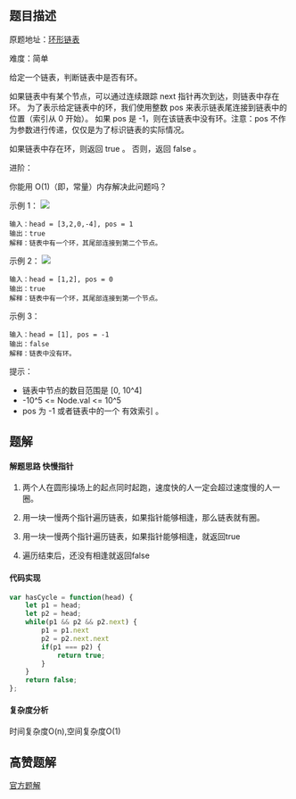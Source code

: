 ## 题目描述

原题地址：[环形链表](https://leetcode-cn.com/problems/linked-list-cycle/)

难度：简单

给定一个链表，判断链表中是否有环。

如果链表中有某个节点，可以通过连续跟踪 next 指针再次到达，则链表中存在环。 为了表示给定链表中的环，我们使用整数 pos 来表示链表尾连接到链表中的位置（索引从 0 开始）。 如果 pos 是 -1，则在该链表中没有环。注意：pos 不作为参数进行传递，仅仅是为了标识链表的实际情况。

如果链表中存在环，则返回 true 。 否则，返回 false 。

进阶：

你能用 O(1)（即，常量）内存解决此问题吗？

示例 1：
![](./img/circularlinkedlist.png)
```
输入：head = [3,2,0,-4], pos = 1
输出：true
解释：链表中有一个环，其尾部连接到第二个节点。
```

示例 2：
![](./img/circularlinkedlist_test2.png)
```
输入：head = [1,2], pos = 0
输出：true
解释：链表中有一个环，其尾部连接到第一个节点。
```

示例 3：
```
输入：head = [1], pos = -1
输出：false
解释：链表中没有环。
```

提示：
- 链表中节点的数目范围是 [0, 10^4]
- -10^5 <= Node.val <= 10^5
- pos 为 -1 或者链表中的一个 有效索引 。

## 题解
#### 解题思路 快慢指针

1. 两个人在圆形操场上的起点同时起跑，速度快的人一定会超过速度慢的人一圈。
2. 用一块一慢两个指针遍历链表，如果指针能够相逢，那么链表就有圈。

3. 用一块一慢两个指针遍历链表，如果指针能够相逢，就返回true
4. 遍历结束后，还没有相逢就返回false

#### 代码实现
```js
var hasCycle = function(head) {
    let p1 = head;
    let p2 = head;
    while(p1 && p2 && p2.next) {
        p1 = p1.next
        p2 = p2.next.next
        if(p1 === p2) {
            return true;
        }
    }
    return false;
};
```

#### 复杂度分析
时间复杂度O(n),空间复杂度O(1)

## 高赞题解
[官方题解](https://leetcode-cn.com/problems/linked-list-cycle/solution/huan-xing-lian-biao-by-leetcode-solution/)  